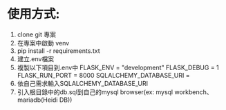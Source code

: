 <h1>使用方式:</h1>
<ol>
    <li>clone git 專案</li>
    <li>在專案中啟動 venv</li>
    <li>pip install -r requirements.txt</li>
    <li>建立.env檔案</li>
    <li>
        複製以下項目到.env中
        FLASK_ENV = "development"
        FLASK_DEBUG = 1
        FLASK_RUN_PORT = 8000
        SQLALCHEMY_DATABASE_URI = 
    </li>
    <li>依自己需求輸入SQLALCHEMY_DATABASE_URI</li>
    <li>引入根目錄中的db.sql到自己的mysql browser(ex: mysql workbench、mariadb(Heidi DB))</li>
</ol>
